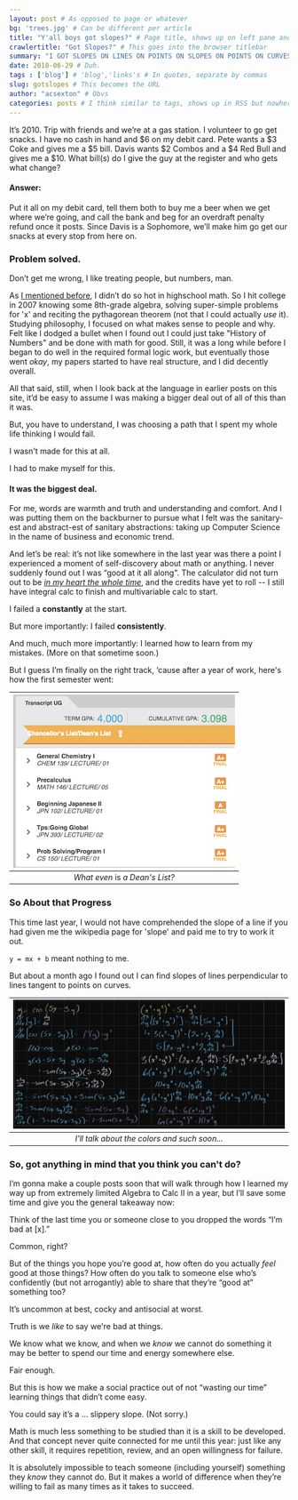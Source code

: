 ```yaml
---
layout: post # As opposed to page or whatever
bg: 'trees.jpg' # Can be different per article
title: "Y'all boys got slopes?" # Page title, shows up on left pane and in archives
crawlertitle: "Got Slopes?" # This goes into the browser titlebar
summary: "I GOT SLOPES ON LINES ON POINTS ON SLOPES ON POINTS ON CURVES" # This shows up on the left frame and on things like facebook posts
date: 2018-06-29 # Duh.
tags : ['blog'] # 'blog','links's # In quotes, separate by commas
slug: gotslopes # This becomes the URL
author: "acsexton" # Obvs
categories: posts # I think similar to tags, shows up in RSS but nowhere else?
---
```


It’s 2010. Trip with friends and we’re at a gas station. I volunteer to go get snacks. I have no cash in hand and $6 on my debit card. 
Pete wants a $3 Coke and gives me a $5 bill.
Davis wants $2 Combos and a $4 Red Bull and gives me a $10. 
What bill(s) do I give the guy at the register and who gets what change?

#### Answer: ####

Put it all on my debit card, tell them both to buy me a beer when we get where we’re going, and call the bank and beg for an overdraft penalty refund once it posts. Since Davis is a Sophomore, we’ll make him go get our snacks at every stop from here on. 

### Problem solved. ###

Don’t get me wrong, I like treating people, but numbers, man.

As [I mentioned before](https://acsexton.github.io/posts/beginagin/), I didn’t do so hot in highschool math. So I hit college in 2007 knowing some 8th-grade algebra, solving super-simple problems for 'x' and reciting the pythagorean theorem (not that I could actually *use* it). Studying philosophy, I focused on what makes sense to people and why. Felt like I dodged a bullet when I found out I could just take "History of Numbers" and be done with math for good. Still, it was a long while before I began to do well in the required formal logic work, but eventually those went *okay*, my papers started to have real structure, and I did decently overall. 

All that said, still, when I look back at the language in earlier posts on this site, it’d be easy to assume I was making a bigger deal out of all of this than it was.

But, you have to understand, I was choosing a path that I spent my whole life thinking I would fail.

I wasn't made for this at all.

I had to make myself for this. 

#### It was the biggest deal. ####

For me, words are warmth and truth and understanding and comfort. And I was putting them on the backburner to pursue what I felt was the sanitary-est and abstract-est of sanitary abstractions: taking up Computer Science in the name of business and economic trend.

And let’s be real: it’s not like somewhere in the last year was there a point I experienced a moment of self-discovery about math or anything. I never suddenly found out I was “good at it all along". The calculator did not turn out to be *[in my heart the whole time](https://tvtropes.org/pmwiki/pmwiki.php/Main/ItWasWithYouAllAlong)*, and the credits have yet to roll -- I still have integral calc to finish and multivariable calc to start.

I failed a **constantly** at the start.

But more importantly: I failed **consistently**. 

And much, much more importantly: I learned how to learn from my mistakes. (More on that sometime soon.)

But I guess I’m finally on the right track, ‘cause after a year of work, here's how the first semester went:

| ![I honestly don't even know what happens when you get on the dean’s list. But here’s hoping for a free dinner. Also, uh... working on that cumulative.](/assets/images/posts/gotslopes/gotslopes_grades.png) |
| :--: |
| *What even* is *a Dean's List?* |

### So About that Progress ###

This time last year, I would not have comprehended the slope of a line if you had given me the wikipedia page for 'slope' and paid me to try to work it out. 

`y = mx + b` meant nothing to me.

But about a month ago I found out I can find slopes of lines perpendicular to lines tangent to points on curves. 

| ![yoooooo](/assets/images/posts/gotslopes/gotslopes_math.png) |
| :--: |
| *I'll talk about the colors and such soon...* |

### So, got anything in mind that you think you can't do? ###

I’m gonna make a couple posts soon that will walk through how I learned my way up from extremely limited Algebra to Calc II in a year, but I’ll save some time and give you the general takeaway now:

Think of the last time you or someone close to you dropped the words “I’m bad at [x].” 

Common, right? 

But of the things you hope you’re good at, how often do you actually *feel* good at those things? How often do you talk to someone else who’s confidently (but not arrogantly) able to share that they’re “good at” something too? 

It’s uncommon at best, cocky and antisocial at worst.

Truth is we *like* to say we're bad at things. 

We know what we know, and when we *know* we cannot do something it may be better to spend our time and energy somewhere else. 

Fair enough.

But this is how we make a social practice out of not “wasting our time” learning things that didn’t come easy.

You could say it’s a … slippery slope. (Not sorry.)

Math is much less something to be studied than it is a skill to be developed. And that concept never quite connected for me until this year: just like any other skill, it requires repetition, review, and an open willingness for failure. 

It is absolutely impossible to teach someone (including yourself) something they *know* they cannot do. But it makes a world of difference when they’re willing to fail as many times as it takes to succeed.
